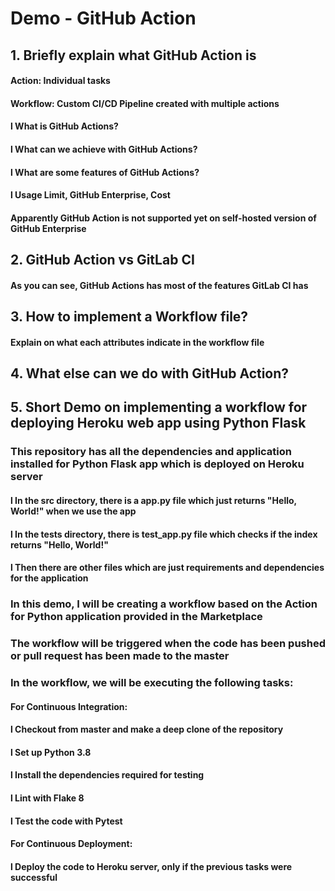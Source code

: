 # Demo - GitHub Action

## 1. Briefly explain what GitHub Action is

#### Action: Individual tasks
#### Workflow: Custom CI/CD Pipeline created with multiple actions

#### l What is GitHub Actions?
#### l What can we achieve with GitHub Actions?
#### l What are some features of GitHub Actions?
#### l Usage Limit, GitHub Enterprise, Cost
  
####   Apparently GitHub Action is not supported yet on self-hosted version of GitHub Enterprise

## 2. GitHub Action vs GitLab CI

#### As you can see, GitHub Actions has most of the features GitLab CI has

## 3. How to implement a Workflow file?

#### Explain on what each attributes indicate in the workflow file

## 4. What else can we do with GitHub Action?

## 5. Short Demo on implementing a workflow for deploying Heroku web app using Python Flask

### This repository has all the dependencies and application installed for Python Flask app which is deployed on Heroku server
#### l In the src directory, there is a app.py file which just returns "Hello, World!" when we use the app
#### l In the tests directory, there is test_app.py file which checks if the index returns "Hello, World!"
#### l Then there are other files which are just requirements and dependencies for the application

### In this demo, I will be creating a workflow based on the Action for Python application provided in the Marketplace
  ### The workflow will be triggered when the code has been pushed or pull request has been made to the master

### In the workflow, we will be executing the following tasks:

#### For Continuous Integration:
  #### l Checkout from master and make a deep clone of the repository
  #### l Set up Python 3.8
  #### l Install the dependencies required for testing
  #### l Lint with Flake 8
  #### l Test the code with Pytest

#### For Continuous Deployment:
  #### l Deploy the code to Heroku server, only if the previous tasks were successful
